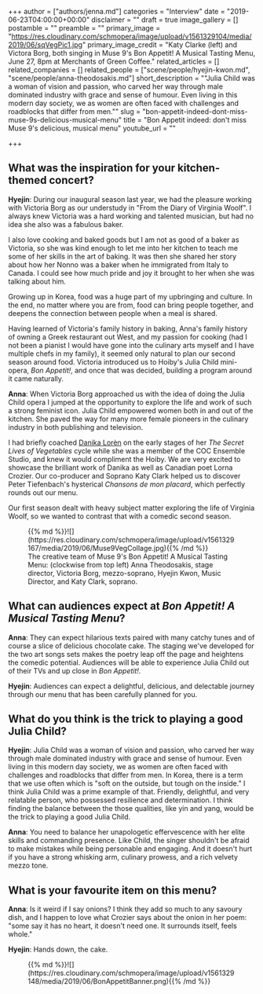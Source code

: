 +++
author = ["authors/jenna.md"]
categories = "Interview"
date = "2019-06-23T04:00:00+00:00"
disclaimer = ""
draft = true
image_gallery = []
postamble = ""
preamble = ""
primary_image = "https://res.cloudinary.com/schmopera/image/upload/v1561329104/media/2019/06/sqVegPic1.jpg"
primary_image_credit = "Katy Clarke (left) and Victora Borg, both singing in Muse 9's Bon Appetit! A Musical Tasting Menu, June 27, 8pm at Merchants of Green Coffee."
related_articles = []
related_companies = []
related_people = ["scene/people/hyejin-kwon.md", "scene/people/anna-theodosakis.md"]
short_description = "\"Julia Child was a woman of vision and passion, who carved her way through male dominated industry with grace and sense of humour. Even living in this modern day society, we as women are often faced with challenges and roadblocks that differ from men.\""
slug = "bon-appetit-indeed-dont-miss-muse-9s-delicious-musical-menu"
title = "Bon Appetit indeed: don't miss Muse 9's delicious, musical menu"
youtube_url = ""

+++
## What was the inspiration for your kitchen-themed concert?

**Hyejin**: During our inaugural season last year, we had the pleasure working with Victoria Borg as our understudy in "From the Diary of Virginia Woolf". I always knew Victoria was a hard working and talented musician, but had no idea she also was a fabulous baker.

I also love cooking and baked goods but I am not as good of a baker as Victoria, so she was kind enough to let me into her kitchen to teach me some of her skills in the art of baking. It was then she shared her story about how her Nonno was a baker when he immigrated from Italy to Canada. I could see how much pride and joy it brought to her when she was talking about him.

Growing up in Korea, food was a huge part of my upbringing and culture. In the end, no matter where you are from, food can bring people together, and deepens the connection between people when a meal is shared.

Having learned of Victoria's family history in baking, Anna's family history of owning a Greek restaurant out West, and my passion for cooking (had I not been a pianist I would have gone into the culinary arts myself and I have multiple chefs in my family), it seemed only natural to plan our second season around food. Victoria introduced us to Hoiby's Julia Child mini-opera, _Bon Appetit!_, and once that was decided, building a program around it came naturally.

**Anna**: When Victoria Borg approached us with the idea of doing the Julia Child opera I jumped at the opportunity to explore the life and work of such a strong feminist icon. Julia Child empowered women both in and out of the kitchen. She paved the way for many more female pioneers in the culinary industry in both publishing and television.

I had briefly coached [Danika Lorèn](/spotlight-on-danika-loren/) on the early stages of her _The Secret Lives of Vegetables_ cycle while she was a member of the COC Ensemble Studio, and knew it would compliment the Hoiby. We are very excited to showcase the brilliant work of Danika as well as Canadian poet Lorna Crozier. Our co-producer and Soprano Katy Clark helped us to discover Peter Tiefenbach's hysterical _Chansons de mon placard_, which perfectly rounds out our menu.

Our first season dealt with heavy subject matter exploring the life of Virginia Woolf, so we wanted to contrast that with a comedic second season.

<figure data-type="image">{{% md %}}![](https://res.cloudinary.com/schmopera/image/upload/v1561329167/media/2019/06/Muse9VegCollage.jpg){{% /md %}}

<figcaption>The creative team of Muse 9's Bon Appetit! A Musical Tasting Menu: (clockwise from top left) Anna Theodosakis, stage director, Victoria Borg, mezzo-soprano, Hyejin Kwon, Music Director, and Katy Clark, soprano.</figcaption>

</figure>

## What can audiences expect at _Bon Appetit! A Musical Tasting Menu_?

**Anna**: They can expect hilarious texts paired with many catchy tunes and of course a slice of delicious chocolate cake. The staging we've developed for the two art songs sets makes the poetry leap off the page and heightens the comedic potential. Audiences will be able to experience Julia Child out of their TVs and up close in _Bon Appetit!_.

**Hyejin**: Audiences can expect a delightful, delicious, and delectable journey through our menu that has been carefully planned for you.

## What do you think is the trick to playing a good Julia Child?

**Hyejin**: Julia Child was a woman of vision and passion, who carved her way through male dominated industry with grace and sense of humour. Even living in this modern day society, we as women are often faced with challenges and roadblocks that differ from men. In Korea, there is a term that we use often which is "soft on the outside, but tough on the inside." I think Julia Child was a prime example of that. Friendly, delightful, and very relatable person, who possessed resilience and determination. I think finding the balance between the those qualities, like yin and yang, would be the trick to playing a good Julia Child.

**Anna**: You need to balance her unapologetic effervescence with her elite skills and commanding presence. Like Child, the singer shouldn't be afraid to make mistakes while being personable and engaging. And it doesn't hurt if you have a strong whisking arm, culinary prowess, and a rich velvety mezzo tone.

## What is your favourite item on this menu?

**Anna**: Is it weird if I say onions? I think they add so much to any savoury dish, and I happen to love what Crozier says about the onion in her poem: "some say it has no heart, it doesn't need one. It surrounds itself, feels whole."

**Hyejin**: Hands down, the cake.

<figure data-type="image">{{% md %}}![](https://res.cloudinary.com/schmopera/image/upload/v1561329148/media/2019/06/BonAppetitBanner.png){{% /md %}}

<figcaption></figcaption>

</figure>